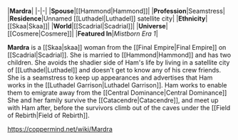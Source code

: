 |**Mardra**|
|-|-|
|**Spouse**|[[Hammond\|Hammond]]|
|**Profession**|Seamstress|
|**Residence**|Unnamed [[Luthadel\|Luthadel]] satellite city|
|**Ethnicity**|[[Skaa\|Skaa]]|
|**World**|[[Scadrial\|Scadrial]]|
|**Universe**|[[Cosmere\|Cosmere]]|
|**Featured In**|*Mistborn Era 1*|

**Mardra** is a [[Skaa\|skaa]] woman from the [[Final Empire\|Final Empire]] on [[Scadrial\|Scadrial]].
She is married to [[Hammond\|Hammond]] and has two children. She avoids the shadier side of Ham's life by living in a satellite city of [[Luthadel\|Luthadel]] and doesn't get to know any of his crew friends. She is a seamstress to keep up appearances and advertises that Ham works in the [[Luthadel Garrison\|Luthadel Garrison]]. Ham works to enable them to emigrate away from the [[Central Dominance\|Central Dominance]]
She and her family survive the [[Catacendre\|Catacendre]], and meet up with Ham after, before the survivors climb out of the caves under the [[Field of Rebirth\|Field of Rebirth]].



https://coppermind.net/wiki/Mardra